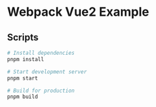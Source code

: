 # Webpack Vue2 Example

## Scripts

```bash
# Install dependencies
pnpm install

# Start development server
pnpm start

# Build for production
pnpm build
``` 